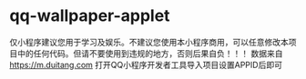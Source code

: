 # qq-wallpaper-applet
仅小程序建议您用于学习及娱乐。不建议您使用本小程序商用，可以任意修改本项目中的任何代码。但请不要使用到违规的地方，否则后果自负！！！
数据来自 https://m.duitang.com
打开QQ小程序开发者工具导入项目设置APPID后即可